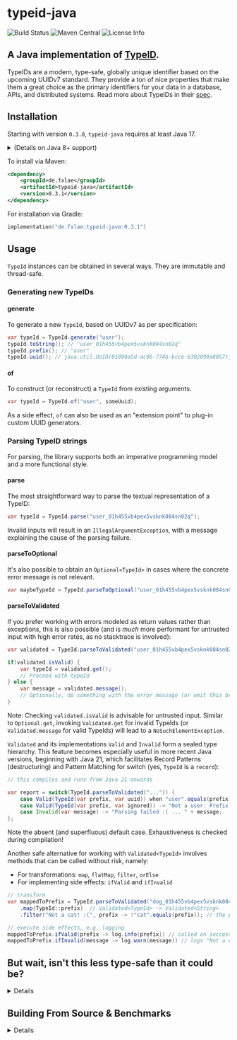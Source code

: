 # typeid-java

![Build Status](https://github.com/fxlae/typeid-java/actions/workflows/build-on-push.yml/badge.svg) ![Maven Central](https://img.shields.io/maven-central/v/de.fxlae/typeid-java) ![License Info](https://img.shields.io/github/license/fxlae/typeid-java)

## A Java implementation of [TypeID](https://github.com/jetpack-io/typeid).

TypeIDs are a modern, type-safe, globally unique identifier based on the upcoming
UUIDv7 standard. They provide a ton of nice properties that make them a great choice
as the primary identifiers for your data in a database, APIs, and distributed systems.
Read more about TypeIDs in their [spec](https://github.com/jetpack-io/typeid).

## Installation

Starting with version `0.3.0`, `typeid-java` requires at least Java 17.

<details>
<summary>(Details on Java 8+ support)</summary>
Up to version 0.2.x, a separate artifact called `typeid-java-jdk8` was published, supporting Java versions 8 and higher, and covering all relevant use cases, albeit with less syntactic sugar. If you are running Java 8 through 16, you can still use `typeid-java-jdk8:0.2.x`, which is still available and remains fully functional. However, it will no longer receive updates and is limited to the TypeId spec version 0.2.0.
</details>

To install via Maven:

```xml
<dependency>
    <groupId>de.fxlae</groupId>
    <artifactId>typeid-java</artifactId>
    <version>0.3.1</version>
</dependency>
```

For installation via Gradle:

```kotlin
implementation("de.fxlae:typeid-java:0.3.1")
```

## Usage

`TypeId` instances can be obtained in several ways. They are immutable and thread-safe.

### Generating new TypeIDs


#### generate

To generate a new `TypeId`, based on UUIDv7 as per specification:

```java
var typeId = TypeId.generate("user");
typeId.toString(); // "user_01h455vb4pex5vsknk084sn02q"
typeId.prefix(); // "user"
typeId.uuid(); // java.util.UUID(01890a5d-ac96-774b-bcce-b302099a8057), based on UUIDv7
```

#### of

To construct (or reconstruct) a `TypeId` from existing arguments:

```java
var typeId = TypeId.of("user", someUuid);
```
As a side effect, `of` can also be used as an "extension point" to plug-in custom UUID generators.
### Parsing TypeID strings

For parsing, the library supports both an imperative programming model and a more functional style.

#### parse
The most straightforward way to parse the textual representation of a TypeID:

```java
var typeId = TypeId.parse("user_01h455vb4pex5vsknk084sn02q");
```

Invalid inputs will result in an `IllegalArgumentException`, with a message explaining the cause of the parsing failure.

#### parseToOptional

It's also possible to obtain an `Optional<TypeId>` in cases where the concrete error message is not relevant.

```java
var maybeTypeId = TypeId.parseToOptional("user_01h455vb4pex5vsknk084sn02q");
```

#### parseToValidated

If you prefer working with errors modeled as return values rather than exceptions, this is also possible (and is *much* more performant for untrusted input with high error rates, as no stacktrace is involved):


```java
var validated = TypeId.parseToValidated("user_01h455vb4pex5vsknk084sn02q");

if(validated.isValid) {
    var typeId = validated.get();
    // Proceed with typeId
} else {
    var message = validated.message();
    // Optionally, do something with the error message (or omit this branch completely)
}
```
Note: Checking `validated.isValid` is advisable for untrusted input. Similar to `Optional.get`, invoking `Validated.get` for invalid TypeIds (or `Validated.message` for valid TypeIds) will lead to a `NoSuchElementException`.

`Validated` and its implementations `Valid` and `Invalid` form a sealed type hierarchy. This feature becomes especially useful in more recent Java versions, beginning with Java 21, which facilitates Record Patterns (destructuring) and Pattern Matching for switch (yes, `TypeId` is a `record`):

```java
// this compiles and runs from Java 21 onwards

var report = switch(TypeId.parseToValidated("...")) {
    case Valid(TypeId(var prefix, var uuid)) when "user".equals(prefix) -> "user with UUID" + uuid;
    case Valid(TypeId(var prefix, var ignored)) -> "Not a user. Prefix is " + prefix;
    case Invalid(var message) -> "Parsing failed :( ... " + message;
};
```
Note the absent (and superfluous) default case. Exhaustiveness is checked during compilation!

Another safe alternative for working with `Validated<TypeId>` involves methods that can be called without risk, namely:

- For transformations: `map`, `flatMap`, `filter`, `orElse`
- For implementing side effects: `ifValid` and `ifInvalid`

```java
// transform
var mappedToPrefix = TypeId.parseToValidated("dog_01h455vb4pex5vsknk084sn02q")
    .map(TypeId::prefix)  // Validated<TypeId> -> Validated<String>
    .filter("Not a cat! :(", prefix -> !"cat".equals(prefix)); // the predicate fails

// execute side effects, e.g. logging
mappedToPrefix.ifValid(prefix -> log.info(prefix)) // called on success, so not in this case
mappedToPrefix.ifInvalid(message -> log.warn(message)) // logs "Not a cat! :("
```



## But wait, isn't this less type-safe than it could be?
 <details>
    <summary>Details</summary>

That's correct. The prefix of a TypeId is currently just a simple `String`. If you want to validate the prefix against a specific "type" of prefix, this subtly means you'll have to perform a string comparison.

Here's how more type-safe variants could look like, which I have implemented experimentally (**currently not included in the artifact**):

```java
TypeId<User> typeId = TypeId.generate(USER);
TypeId<User> anotherTypeId = TypeId.parse(USER, "user_01h455vb4pex5vsknk084sn02q");
```

The downside to this approach is that each possible prefix has to be defined manually as its own type that contains the prefix' string representation, e.g.:

```java
final class User implements TypedPrefix {
    @Override
    public String name() {
        return "user";
    }
}

static final User USER = new User();
```

Another solution is to validate the names of the prefix types at compile time. This solution is somewhat more complex as it requires an annotation processor.

```java
@TypeId(name = "UserId", prefix = "user")
class MyApp {}

UserId userId = UserId.generate();
UserId anotherUserId = UserId.parse("user_01h455vb4pex5vsknk084sn02q");
```

If I find the motivation, I will complete the experimental version and integrate it as a separate variant into its own package (e.g., `..typed`), which can be used alternatively.
 </details>

## Building From Source & Benchmarks
 <details>
    <summary>Details</summary>

```console
foo@bar:~$ git clone https://github.com/fxlae/typeid-java.git
foo@bar:~$ cd typeid-java
foo@bar:~/typeid-java$ ./gradlew build
```

There is a small [JMH](https://github.com/openjdk/jmh) microbenchmark included:
```console
foo@bar:~/typeid-java$ ./gradlew jmh
```

In a single-threaded run, all operations perform in the range of millions of calls per second, which should be sufficient for most use cases (used setup: Eclipse Temurin 17 OpenJDK Server VM, 2021 AMD mid-range notebook CPU). 

| method                         |  op/s |
|--------------------------------|------:|
| `TypeId.generate` + `toString` | 10.2M |
| `TypeId.parse`                 |  9.8M |

</details>